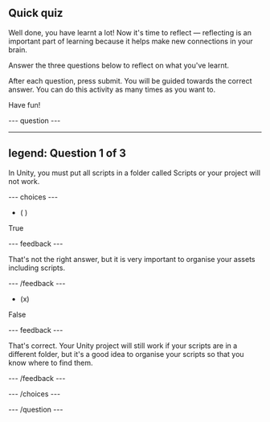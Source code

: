 ## Quick quiz

Well done, you have learnt a lot! Now it's time to reflect — reflecting is an important part of learning because it helps make new connections in your brain.

Answer the three questions below to reflect on what you've learnt.

After each question, press submit. You will be guided towards the correct answer. You can do this activity as many times as you want to.

Have fun!

--- question ---

---
legend: Question 1 of 3
---

In Unity, you must put all scripts in a folder called Scripts or your project will not work. 

--- choices ---

- ( )

True

  --- feedback ---

That's not the right answer, but it is very important to organise your assets including scripts. 

  --- /feedback ---

- (x)

False 

  --- feedback ---

That's correct. Your Unity project will still work if your scripts are in a different folder, but it's a good idea to organise your scripts so that you know where to find them. 

  --- /feedback ---


--- /choices ---

--- /question ---
